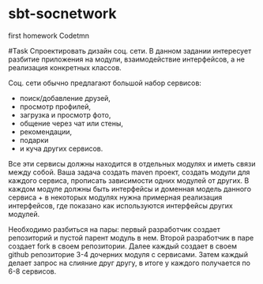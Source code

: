 # sbt-socnetwork
first homework Codetmn

#Task
Спроектировать дизайн соц. сети. В данном задании интересует разбитие приложения на модули, взаимодействие интерфейсов, а не реализация конкретных классов.

Соц. сети обычно предлагают большой набор сервисов:
- поиск/добавление друзей,
- просмотр профилей,
- загрузка и просмотр фото,
- общение через чат или стены,
- рекомендации,
- подарки
- и куча других сервисов.

Все эти сервисы должны находится в отдельных модулях и иметь связи между собой.
Ваша задача создать maven проект, создать модули для каждого сервиса, прописать зависимости одних модулей от других. В каждом модуле должны быть интерфейсы и доменная модель данного сервиса + в некоторых модулях нужна примерная реализация интерфейсов, где показано как используются интерфейсы других модулей.


Необходимо разбиться на пары: первый разработчик создает репозиторий и пустой парент модуль в нем.
Второй разработчик в паре создает fork в своем репозитории.
Далее каждый создает в своем github репозиторие 3-4 дочерних модуля с сервисами.
Затем каждый делает запрос на слияние друг другу, в итоге у каждого получается по 6-8 сервисов.
#